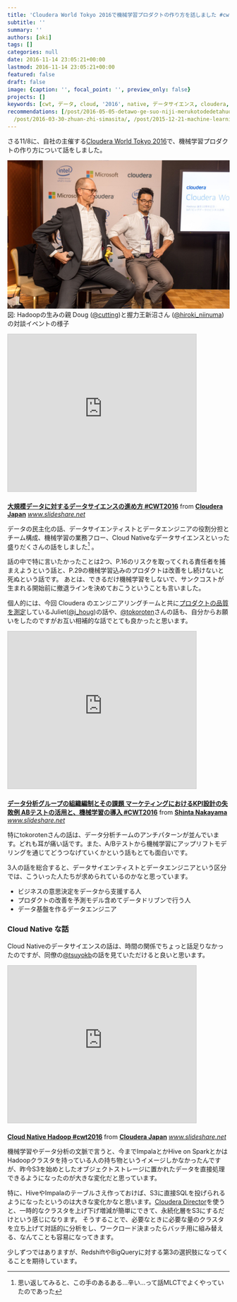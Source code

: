 ```yaml
---
title: 'Cloudera World Tokyo 2016で機械学習プロダクトの作り方を話しました #cwt2016'
subtitle: ''
summary: ''
authors: [aki]
tags: []
categories: null
date: 2016-11-14 23:05:21+00:00
lastmod: 2016-11-14 23:05:21+00:00
featured: false
draft: false
image: {caption: '', focal_point: '', preview_only: false}
projects: []
keywords: [cwt, データ, cloud, '2016', native, データサイエンス, cloudera, 機械学習, hadoop, データ分析]
recommendations: [/post/2016-05-05-detawo-ge-suo-niji-merukotodedetahuo-yong-nomin-zhu-hua-gajin-ndahua/,
  /post/2016-03-30-zhuan-zhi-simasita/, /post/2015-12-21-machine-learning-casual-talks-number-4-wokai-cui-simasita-number-mlct/]
---
```

さる11/8に、自社の主催する[Cloudera World Tokyo 2016](http://www.clouderaworldtokyo.com/)で、機械学習プロダクトの作り方について話をしました。

![](20161108182005.jpg)
図: Hadoopの生みの親 Doug ([@cutting](https://twitter.com/cutting))と握力王新沼さん ([@hiroki_niinuma](https://twitter.com/hiroki_niinuma)) の対談イベントの様子

<iframe src="https://www.slideshare.net/slideshow/embed_code/key/B8ylsXGU1Awlts" width="427" height="356" frameborder="0" marginwidth="0"; marginheight="0" scrolling="n" style="border:1px solid #CCC; border-width:1px; margin-bottom:5px; max-width: 100%;" allowfullscreen> </iframe>

  **[大規模データに対するデータサイエンスの進め方 #CWT2016](https://www.slideshare.net/Cloudera_jp/data-science-toward-big-data-cwt2016 "大規模データに対するデータサイエンスの進め方 #CWT2016")** from **[Cloudera Japan](http://www.slideshare.net/Cloudera_jp)** 
<cite class="hatena-citation"><a href="http://www.slideshare.net/Cloudera_jp/data-science-toward-big-data-cwt2016">www.slideshare.net</a></cite>

データの民主化の話、データサイエンティストとデータエンジニアの役割分担とチーム構成、機械学習の業務フロー、Cloud Nativeなデータサイエンスといった盛りだくさんの話をしました[^1] 。

話の中で特に言いたかったことは2つ、P.16のリスクを取ってくれる責任者を捕まえようという話と、P.29の機械学習込みのプロダクトは改善をし続けないと死ぬという話です。 あとは、できるだけ機械学習をしないで、サンクコストが生まれる開始前に撤退ラインを決めておこうということも言いました。

個人的には、今回 Cloudera のエンジニアリングチームと共に[プロダクトの品質を測定](http://www.clouderaworldtokyo.com/session-download/B2-Measuring%20Software%20Quality-%20v2.pdf)しているJuliet([@j\_houg](https://twitter.com/j_houg))の話や、[@tokoroten](https://twitter.com/tokoroten)さんの話も、自分からお願いをしたのですがお互い相補的な話でとても良かったと思います。

<iframe src="https://www.slideshare.net/slideshow/embed_code/key/ypsEOVchFn6g4u" width="427" height="356" frameborder="0" marginwidth="0" marginheight="0" scrolling="no" style="border:1px solid #CCC; border-width:1px; margin-bottom:5px; max-width: 100%;" allowfullscreen> </iframe>

  **[データ分析グループの組織編制とその課題 マーケティングにおけるKPI設計の失敗例 ABテストの活用と、機械学習の導入 #CWT2016](https://www.slideshare.net/TokorotenNakayama/kpi-ab-cwt2016 "データ分析グループの組織編制とその課題 マーケティングにおけるKPI設計の失敗例 ABテストの活用と、機械学習の導入 #CWT2016")** from **[Shinta Nakayama](http://www.slideshare.net/TokorotenNakayama)** 
<cite class="hatena-citation"><a href="http://www.slideshare.net/TokorotenNakayama/kpi-ab-cwt2016">www.slideshare.net</a></cite>

特にtokorotenさんの話は、データ分析チームのアンチパターンが並んでいます。どれも耳が痛い話です。また、A/Bテストから機械学習にアップリフトモデリングを通じてどうつなげていくかという話もとても面白いです。

3人の話を総合すると、データサイエンティストとデータエンジニアという区分では、こういった人たちが求められているのかなと思っています。

- ビジネスの意思決定をデータから支援する人
- プロダクトの改善を予測モデル含めてデータドリブンで行う人
- データ基盤を作るデータエンジニア

### Cloud Native な話

Cloud Nativeのデータサイエンスの話は、時間の関係でちょっと話足りなかったのですが、同僚の[@tsuyokb](https://twitter.com/tsuyokb)の話を見ていただけると良いと思います。

<iframe src="https://www.slideshare.net/slideshow/embed_code/key/cnkUJMqWQx34c2" width="427" height="356" frameborder="0" marginwidth="0" marginheight="0" scrolling="no" style="border:1px solid #CCC; border-width:1px; margin-bottom:5px; max-width: 100%;" allowfullscreen> </iframe>

  **[Cloud Native Hadoop #cwt2016](https://www.slideshare.net/Cloudera_jp/cloud-native-hadoop "Cloud Native Hadoop #cwt2016")** from **[Cloudera Japan](http://www.slideshare.net/Cloudera_jp)** 
<cite class="hatena-citation"><a href="http://www.slideshare.net/Cloudera_jp/cloud-native-hadoop">www.slideshare.net</a></cite>

機械学習やデータ分析の文脈で言うと、今までImpalaとかHive on SparkとかはHadoopクラスタを持っている人の持ち物というイメージしかなかったんですが、昨今S3を始めとしたオブジェクトストレージに置かれたデータを直接処理できるようになったのが大きな変化だと思っています。

特に、HiveやImpalaのテーブルさえ作っておけば、S3に直接SQLを投げられるようになったというのは大きな変化かなと思います。[Cloudera Director](http://www.cloudera.com/downloads/director/2-2-0.html)を使うと、一時的なクラスタを上げ下げ増減が簡単にできて、永続化層をS3にするだけという感じになります。 そうすることで、必要なときに必要な量のクラスタを立ち上げて対話的に分析をし、ワークロード決まったらバッチ用に組み替える、なんてことも容易になってきます。

少しずつではありますが、RedshiftやBigQueryに対する第3の選択肢になってくることを期待しています。

[^1]: 思い返してみると、この手のあるある...辛い...って話MLCTでよくやっていたのであった


